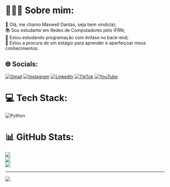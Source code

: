 # 👨🏻‍💻 Sobre mim:
👾 Olá, me chamo Maxwell Dantas, seja bem vindo(a);<br>📚 Sou estudante em Redes de Computadores pelo IFRN;<br>🐍 Estou estudando programação com ênfase no back-end; <br>🐉 Estou a procura de um estágio para aprender e aperfeiçoar meus conhecimentos.<br> 


## 🌐 Socials:
[![Gmail](https://img.shields.io/badge/Gmail-D14836.svg?&logo=gmail&logoColor=white)](mailto:contatomaxwelldantas@gmail.com) [![Instagram](https://img.shields.io/badge/Instagram-%23E4405F.svg?logo=Instagram&logoColor=white)](https://www.instagram.com/maksdantas/) [![LinkedIn](https://img.shields.io/badge/LinkedIn-%230077B5.svg?logo=linkedin&logoColor=white)](https://www.linkedin.com/in/maxwell-dantas/) [![TikTok](https://img.shields.io/badge/TikTok-%23000000.svg?logo=TikTok&logoColor=white)](https://www.tiktok.com/@dantas.dev) [![YouTube](https://img.shields.io/badge/YouTube-%23FF0000.svg?logo=YouTube&logoColor=white)](https://www.youtube.com/@dantasdev) 

# 💻 Tech Stack:
![Python](https://img.shields.io/badge/python-3670A0?style=flat&logo=python&logoColor=ffdd54)
# 📊 GitHub Stats:
![](https://github-readme-stats.vercel.app/api?username=maxwell-dantas&theme=tokyonight&hide_border=false&include_all_commits=true&count_private=true)<br/>
![](https://github-readme-streak-stats.herokuapp.com/?user=maxwell-dantas&theme=tokyonight&hide_border=false)<br/>
![](https://github-readme-stats.vercel.app/api/top-langs/?username=maxwell-dantas&theme=tokyonight&hide_border=false&include_all_commits=true&count_private=true&layout=compact)

---
[![](https://visitcount.itsvg.in/api?id=maxwell-dantas&icon=2&color=1)](https://visitcount.itsvg.in)

<!-- Proudly created with GPRM ( https://gprm.itsvg.in ) -->
